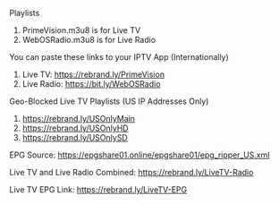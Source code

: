 Playlists
1. PrimeVision.m3u8 is for Live TV
2. WebOSRadio.m3u8 is for Live Radio

You can paste these links to your IPTV App (Internationally)
1. Live TV: https://rebrand.ly/PrimeVision
2. Live Radio: https://bit.ly/WebOSRadio

Geo-Blocked Live TV Playlists (US IP Addresses Only)
1. https://rebrand.ly/USOnlyMain
2. https://rebrand.ly/USOnlyHD
3. https://rebrand.ly/USOnlySD

EPG Source: https://epgshare01.online/epgshare01/epg_ripper_US.xml

Live TV and Live Radio Combined: https://rebrand.ly/LiveTV-Radio

Live TV EPG Link: https://rebrand.ly/LiveTV-EPG
